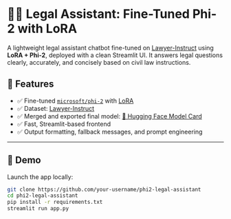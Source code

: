 # 🧑‍⚖️ Legal Assistant: Fine-Tuned Phi-2 with LoRA

A lightweight legal assistant chatbot fine-tuned on [Lawyer-Instruct](https://huggingface.co/datasets/Alignment-Lab-AI/Lawyer-Instruct) using **LoRA + Phi-2**, deployed with a clean Streamlit UI. It answers legal questions clearly, accurately, and concisely based on civil law instructions.

## 📌 Features

- ✅ Fine-tuned [`microsoft/phi-2`](https://huggingface.co/microsoft/phi-2) with [LoRA](https://arxiv.org/abs/2106.09685)
- ✅ Dataset: [Lawyer-Instruct](https://huggingface.co/datasets/Alignment-Lab-AI/Lawyer-Instruct)
- ✅ Merged and exported final model: [🧠 Hugging Face Model Card](https://huggingface.co/Jasur05/phi2-legal)
- ✅ Fast, Streamlit-based frontend
- ✅ Output formatting, fallback messages, and prompt engineering

---

## 🚀 Demo

Launch the app locally:

```bash
git clone https://github.com/your-username/phi2-legal-assistant
cd phi2-legal-assistant
pip install -r requirements.txt
streamlit run app.py
